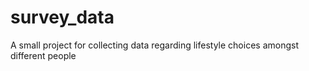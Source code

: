 # survey_data
A small project for collecting data regarding lifestyle choices amongst different people
